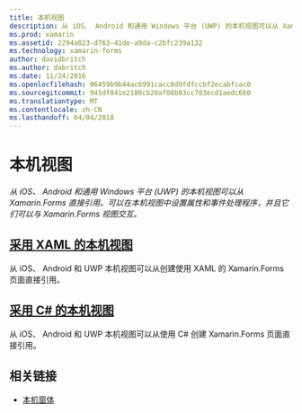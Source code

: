 ```yaml
---
title: 本机视图
description: 从 iOS、 Android 和通用 Windows 平台 (UWP) 的本机视图可以从 Xamarin.Forms 直接引用。 可以在本机视图中设置属性和事件处理程序，并且它们可以与 Xamarin.Forms 视图交互。
ms.prod: xamarin
ms.assetid: 2294a023-d763-41de-a9da-c2bfc239a132
ms.technology: xamarin-forms
author: davidbritch
ms.author: dabritch
ms.date: 11/24/2016
ms.openlocfilehash: 06459b9b44ac6991cacc8d9fdfccbf2ecabfcac0
ms.sourcegitcommit: 945df041e2180cb20af08b83cc703ecd1aedc6b0
ms.translationtype: MT
ms.contentlocale: zh-CN
ms.lasthandoff: 04/04/2018
---
```

# <a name="native-views"></a>本机视图

_从 iOS、 Android 和通用 Windows 平台 (UWP) 的本机视图可以从 Xamarin.Forms 直接引用。可以在本机视图中设置属性和事件处理程序，并且它们可以与 Xamarin.Forms 视图交互。_

## <a name="native-views-in-xamlxamlmd"></a>[采用 XAML 的本机视图](xaml.md)

从 iOS、 Android 和 UWP 本机视图可以从创建使用 XAML 的 Xamarin.Forms 页面直接引用。

## <a name="native-views-in-ccodemd"></a>[采用 C# 的本机视图](code.md)

从 iOS、 Android 和 UWP 本机视图可以从使用 C# 创建 Xamarin.Forms 页面直接引用。


## <a name="related-links"></a>相关链接

- [本机窗体](~/xamarin-forms/platform/native-forms.md)
